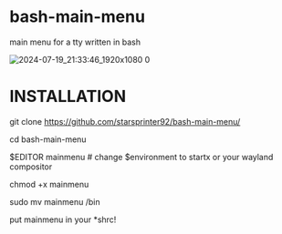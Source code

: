 # bash-main-menu
main menu for a tty written in bash

![2024-07-19_21:33:46_1920x1080 0](https://github.com/user-attachments/assets/fb0c90a1-5f7f-4495-9366-1667c63f1736)



# INSTALLATION

git clone https://github.com/starsprinter92/bash-main-menu/

cd bash-main-menu

$EDITOR mainmenu # change $environment to startx or your wayland compositor

chmod +x mainmenu

sudo mv mainmenu /bin



put mainmenu in your *shrc!
